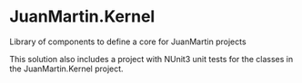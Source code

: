 # JuanMartin.Kernel
Library of components to define a core for JuanMartin projects

This solution also includes a project with NUnit3 unit tests for the classes in the JuanMartin.Kernel project.